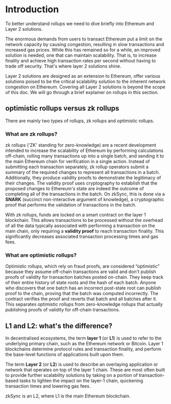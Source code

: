 # Introduction

To better understand rollups we need to dive briefly into Ethereum and Layer 2 solutions.

The enormous demands from users to transact Ethereum put a limit on the network capacity by causing congestion, resulting in slow transactions and increased gas prices. While this has remained so for a while, an improved solution is needed, one that can maintain scalability.
That is, to increase finality and achieve high transaction rates per second without having to trade off security. That's where layer 2 solutions shine.

Layer 2 solutions are designed as an extension to Ethereum, offer various solutions poised to be the critical scalability solution to the inherent network congestion on Ethereum. Covering all Layer 2 solutions is beyond the scope of this doc.
We will go through a brief explainer on rollups in this section.

## optimistic rollups versus zk rollups

There are mainly two types of rollups, zk rollups and optimistic rollups.

### What are zk rollups?

zk rollups ('ZK' standing for zero-knowledge) are a recent development intended to increase the scalability of Ethereum by performing calculations off-chain, rolling many transactions up into a single batch, and sending it to the main Ethereum chain for verification in a single action. 
Instead of submitting each transaction separately, zk rollup operators submit a summary of the required changes to represent all transactions in a batch. Additionally, they produce validity proofs to demonstrate the legitimacy of their changes.
The validity proof uses cryptography to establish that the proposed changes to Ethereum's state are indeed the outcome of completing all of the transactions in the batch.
On zkSync, this is done via a **SNARK** (succinct non-interactive argument of knowledge), a cryptographic proof that performs the validation of transactions in the batch.

With zk rollups, funds are locked on a smart contract on the layer 1 blockchain. 
This allows transactions to be processed without the overhead of all the data typically associated with performing a transaction on the main chain, only requiring a **validity proof** to reach transaction finality. This significantly decreases associated transaction processing times and gas fees.

### What are optimistic rollups?

Optimistic rollups, which rely on fraud proofs, are considered “optimistic” because they assume off-chain transactions are valid and don't publish proofs of validity for transaction batches posted on-chain. 
They keep track of their entire history of state roots and the hash of each batch. Anyone who discovers that one batch has an incorrect post-state root can publish proof to the chain, proving that the batch was computed incorrectly.
The contract verifies the proof and reverts that batch and all batches after it.
This separates optimistic rollups from zero-knowledge rollups that actually publishing proofs of validity for off-chain transactions.

## L1 and L2: what's the difference?

In decentralised ecosystems, the term **layer 1** (or **L1**) is used to refer to the underlying primary chain, such as the Ethereum network or Bitcoin. Layer 1 blockchains determine protocol rules and transaction finality,
and perform the base-level functions of applications built upon them.

The term **Layer 2** (or **L2**) is used to describe an overlaying application or network that operates on top of the layer 1 chain. These are most often built to provide further scalability solutions by taking on a portion of transaction-based tasks to lighten the impact on the layer-1 chain, quickening transaction times and lowering gas fees.

zkSync is an L2, where L1 is the main Ethereum blockchain.

